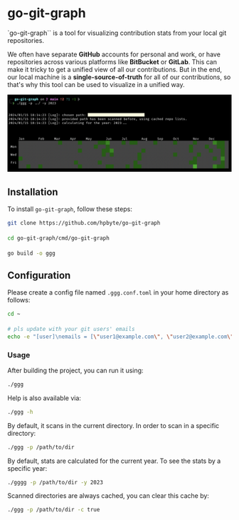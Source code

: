 # go-git-graph

`go-git-graph`` is a tool for visualizing contribution stats from your local git repositories.

We often have separate **GitHub** accounts for personal and work, or have repositories across various platforms like **BitBucket** or **GitLab**. This can make it tricky to get a unified view of all our contributions. But in the end, our local machine is a **single-source-of-truth** for all of our contributions, so that's why this tool can be used to visualize in a unified way.

![Screenshot](./assets/screenshot.png?raw=true "GoGitGraph")

## Installation

To install `go-git-graph`, follow these steps:

```bash
git clone https://github.com/hpbyte/go-git-graph

cd go-git-graph/cmd/go-git-graph

go build -o ggg
```

## Configuration

Please create a config file named `.ggg.conf.toml` in your home directory as follows:

```bash
cd ~

# pls update with your git users' emails
echo -e "[user]\nemails = [\"user1@example.com\", \"user2@example.com\", \"user3@example.com\"]" > .ggg.conf.toml
```

### Usage

After building the project, you can run it using:

```bash
./ggg
```

Help is also available via:

```bash
./ggg -h
```

By default, it scans in the current directory. In order to scan in a specific directory:

```bash
./ggg -p /path/to/dir
```

By default, stats are calculated for the current year. To see the stats by a specific year:

```bash
./gggg -p /path/to/dir -y 2023
```

Scanned directories are always cached, you can clear this cache by:

```bash
./ggg -p /path/to/dir -c true
```
